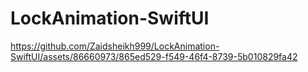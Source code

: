 # LockAnimation-SwiftUI

https://github.com/Zaidsheikh999/LockAnimation-SwiftUI/assets/86660973/865ed529-f549-46f4-8739-5b010829fa42

